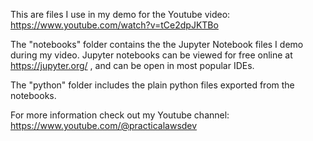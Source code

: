 This are files I use in my demo for the Youtube video: https://www.youtube.com/watch?v=tCe2dpJKTBo

The "notebooks" folder contains the the Jupyter Notebook files I demo during my video. Jupyter notebooks can be viewed for free online at https://jupyter.org/ , and can be open in most popular IDEs.

The "python" folder includes the plain python files exported from the notebooks.

For more information check out my Youtube channel: https://www.youtube.com/@practicalawsdev
